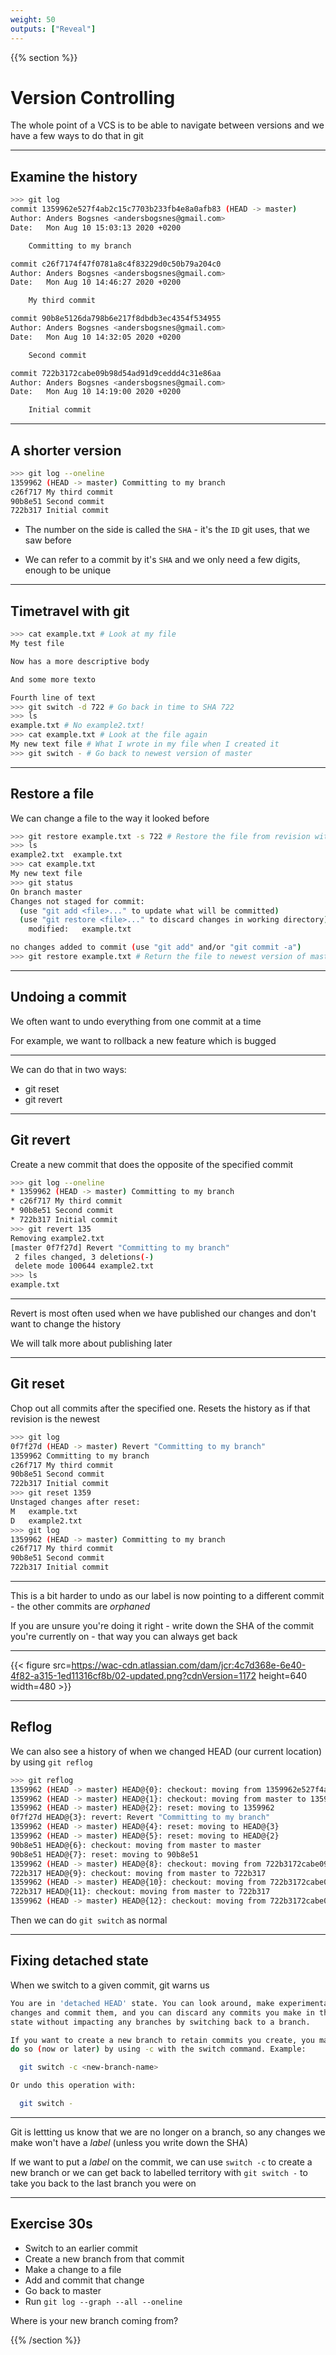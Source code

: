 ```yaml
---
weight: 50
outputs: ["Reveal"]
---
```


{{% section %}}

# Version Controlling

The whole point of a VCS is to be able to navigate between versions and we have a few ways to do that in git

---

## Examine the history

```bash
>>> git log
commit 1359962e527f4ab2c15c7703b233fb4e8a0afb83 (HEAD -> master)
Author: Anders Bogsnes <andersbogsnes@gmail.com>
Date:   Mon Aug 10 15:03:13 2020 +0200

    Committing to my branch

commit c26f7174f47f0781a8c4f83229d0c50b79a204c0
Author: Anders Bogsnes <andersbogsnes@gmail.com>
Date:   Mon Aug 10 14:46:27 2020 +0200

    My third commit

commit 90b8e5126da798b6e217f8dbdb3ec4354f534955
Author: Anders Bogsnes <andersbogsnes@gmail.com>
Date:   Mon Aug 10 14:32:05 2020 +0200

    Second commit

commit 722b3172cabe09b98d54ad91d9ceddd4c31e86aa
Author: Anders Bogsnes <andersbogsnes@gmail.com>
Date:   Mon Aug 10 14:19:00 2020 +0200

    Initial commit
```

---

## A shorter version

```bash
>>> git log --oneline
1359962 (HEAD -> master) Committing to my branch
c26f717 My third commit
90b8e51 Second commit
722b317 Initial commit
```

- The number on the side is called the `SHA` - it's the `ID` git uses, that we saw before

- We can refer to a commit by it's `SHA` and we only need a few digits, enough to be unique

---

## Timetravel with git

```bash
>>> cat example.txt # Look at my file
My test file

Now has a more descriptive body

And some more texto

Fourth line of text
>>> git switch -d 722 # Go back in time to SHA 722
>>> ls
example.txt # No example2.txt!
>>> cat example.txt # Look at the file again
My new text file # What I wrote in my file when I created it
>>> git switch - # Go back to newest version of master
```

---

## Restore a file

We can change a file to the way it looked before

```bash
>>> git restore example.txt -s 722 # Restore the file from revision with SHA 722
>>> ls
example2.txt  example.txt
>>> cat example.txt
My new text file
>>> git status
On branch master
Changes not staged for commit:
  (use "git add <file>..." to update what will be committed)
  (use "git restore <file>..." to discard changes in working directory)
	modified:   example.txt

no changes added to commit (use "git add" and/or "git commit -a")
>>> git restore example.txt # Return the file to newest version of master
```

---

## Undoing a commit

We often want to undo everything from one commit at a time

For example, we want to rollback a new feature which is bugged

---

We can do that in two ways:

- git reset
- git revert

---

## Git revert

Create a new commit that does the opposite of the specified commit

```bash
>>> git log --oneline
* 1359962 (HEAD -> master) Committing to my branch
* c26f717 My third commit
* 90b8e51 Second commit
* 722b317 Initial commit
>>> git revert 135
Removing example2.txt
[master 0f7f27d] Revert "Committing to my branch"
 2 files changed, 3 deletions(-)
 delete mode 100644 example2.txt
>>> ls
example.txt
```

---

Revert is most often used when we have published our changes and don't want to change the history

We will talk more about publishing later

---

## Git reset

Chop out all commits after the specified one. Resets the history as if that revision is the newest

```bash
>>> git log
0f7f27d (HEAD -> master) Revert "Committing to my branch"
1359962 Committing to my branch
c26f717 My third commit
90b8e51 Second commit
722b317 Initial commit
>>> git reset 1359
Unstaged changes after reset:
M	example.txt
D	example2.txt
>>> git log
1359962 (HEAD -> master) Committing to my branch
c26f717 My third commit
90b8e51 Second commit
722b317 Initial commit

```
---

This is a bit harder to undo as our label is now pointing to a different commit - the other commits are *orphaned*

If you are unsure you're doing it right - write down the SHA of the commit you're currently on - that way you can always get back

---

{{< figure src=https://wac-cdn.atlassian.com/dam/jcr:4c7d368e-6e40-4f82-a315-1ed11316cf8b/02-updated.png?cdnVersion=1172 height=640 width=480 >}}

---

## Reflog

We can also see a history of when we changed HEAD (our current location) by using `git reflog`

```bash
>>> git reflog
1359962 (HEAD -> master) HEAD@{0}: checkout: moving from 1359962e527f4ab2c15c7703b233fb4e8a0afb83 to master
1359962 (HEAD -> master) HEAD@{1}: checkout: moving from master to 1359962
1359962 (HEAD -> master) HEAD@{2}: reset: moving to 1359962
0f7f27d HEAD@{3}: revert: Revert "Committing to my branch"
1359962 (HEAD -> master) HEAD@{4}: reset: moving to HEAD@{3}
1359962 (HEAD -> master) HEAD@{5}: reset: moving to HEAD@{2}
90b8e51 HEAD@{6}: checkout: moving from master to master
90b8e51 HEAD@{7}: reset: moving to 90b8e51
1359962 (HEAD -> master) HEAD@{8}: checkout: moving from 722b3172cabe09b98d54ad91d9ceddd4c31e86aa to master
722b317 HEAD@{9}: checkout: moving from master to 722b317
1359962 (HEAD -> master) HEAD@{10}: checkout: moving from 722b3172cabe09b98d54ad91d9ceddd4c31e86aa to master
722b317 HEAD@{11}: checkout: moving from master to 722b317
1359962 (HEAD -> master) HEAD@{12}: checkout: moving from 722b3172cabe09b98d54ad91d9ceddd4c31e86aa to master
```

Then we can do `git switch` as normal

---

## Fixing detached state

When we switch to a given commit, git warns us

```bash
You are in 'detached HEAD' state. You can look around, make experimental
changes and commit them, and you can discard any commits you make in this
state without impacting any branches by switching back to a branch.

If you want to create a new branch to retain commits you create, you may
do so (now or later) by using -c with the switch command. Example:

  git switch -c <new-branch-name>

Or undo this operation with:

  git switch -
```

---

Git is lettting us know that we are no longer on a branch, so any changes we make won't have a *label* (unless you write down the SHA)

If we want to put a *label* on the commit, we can use `switch -c` to create a new branch or we can get back to labelled territory with 
`git switch -` to take you back to the last branch you were on

---

## Exercise 30s

- Switch to an earlier commit
- Create a new branch from that commit
- Make a change to a file
- Add and commit that change
- Go back to master
- Run `git log --graph --all --oneline`

Where is your new branch coming from?

{{% /section %}}
